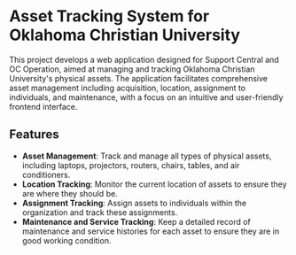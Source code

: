 # Asset Tracking System for Oklahoma Christian University

This project develops a web application designed for Support Central and OC Operation, aimed at managing and tracking Oklahoma Christian University's physical assets. The application facilitates comprehensive asset management including acquisition, location, assignment to individuals, and maintenance, with a focus on an intuitive and user-friendly frontend interface.

## Features

- **Asset Management**: Track and manage all types of physical assets, including laptops, projectors, routers, chairs, tables, and air conditioners.
- **Location Tracking**: Monitor the current location of assets to ensure they are where they should be.
- **Assignment Tracking**: Assign assets to individuals within the organization and track these assignments.
- **Maintenance and Service Tracking**: Keep a detailed record of maintenance and service histories for each asset to ensure they are in good working condition.
